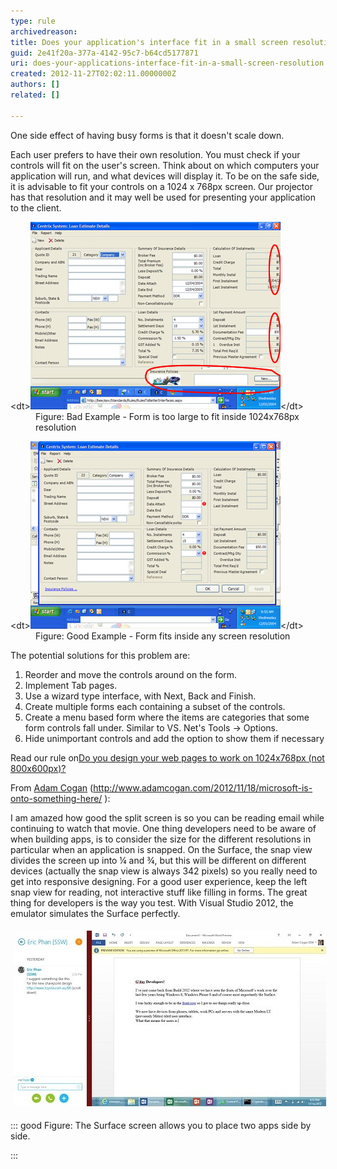 ```yaml
---
type: rule
archivedreason: 
title: Does your application's interface fit in a small screen resolution?
guid: 2e41f20a-377a-4142-95c7-b64cd5177871
uri: does-your-applications-interface-fit-in-a-small-screen-resolution
created: 2012-11-27T02:02:11.0000000Z
authors: []
related: []

---
```


One side effect of having busy forms is that it doesn't scale down.

<!--endintro-->

Each user prefers to have their own resolution. You must check if your controls will fit on the user's screen. Think about on which computers your application will run, and what devices will display it. To be on the safe side, it is advisable to fit your controls on a 1024 x 768px screen. Our projector has that resolution and it may well be used for presenting your application to the client.
<dl class="badImage">&lt;dt&gt;<img alt="Bad Interface Design Example" src="../../assets/InterfaceResBadExample.jpg">&lt;/dt&gt;
<dd>Figure: Bad Example - Form is too large to fit inside 1024x768px resolution</dd></dl><dl class="goodImage">&lt;dt&gt;<img alt="Good Interface Design Example" src="../../assets/InterfaceResGoodExample.jpg">&lt;/dt&gt;
<dd>Figure: Good Example - Form fits inside any screen resolution</dd></dl>
The potential solutions for this problem are:

1. Reorder and move the controls around on the form.
2. Implement Tab pages.
3. Use a wizard type interface, with Next, Back and Finish.
4. Create multiple forms each containing a subset of the controls.
5. Create a menu based form where the items are categories that some form controls fall under.
Similar to VS. Net's Tools -> Options.
6. Hide unimportant controls and add the option to show them if necessary


Read our rule on[Do you design your web pages to work on 1024x768px (not 800x600px)?](http://www.ssw.com.au/ssw/Standards/Rules/RulesToBetterWebsitesLayout.aspx#Responsive)


From [Adam Cogan](http://www.adamcogan.com/2012/11/18/microsoft-is-onto-something-here/)  (http://www.adamcogan.com/2012/11/18/microsoft-is-onto-something-here/ ):

I am amazed how good the split screen is so you can be reading email while continuing to watch that movie.
 One thing developers need to be aware of when building apps, is to consider the size for the different resolutions in particular when an application is snapped. On the Surface, the snap view divides the screen up into ¼ and ¾, but this will be different on different devices (actually the snap view is always 342 pixels) so you really need to get into responsive designing. For a good user experience, keep the left snap view for reading, not interactive stuff like filling in forms.
 The great thing for developers is the way you test. With Visual Studio 2012, the emulator simulates the Surface perfectly.
<dl class="ssw15-rteElement-ImageArea"><img alt="SurfaceScreen.jpg" src="SurfaceScreen.jpg" style="margin:5px;"></dl>

::: good
Figure: The Surface screen allows you to place two apps side by side.

:::
